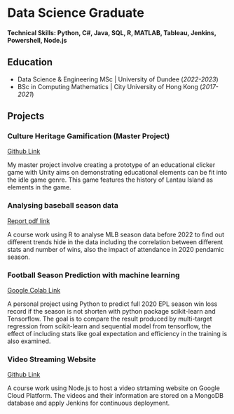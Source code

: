 # Data Science Graduate

#### Technical Skills: Python, C#, Java, SQL, R, MATLAB, Tableau, Jenkins, Powershell, Node.js

## Education							       		
- Data Science & Engineering MSc | University of Dundee (_2022-2023_)	 			        		
- BSc in Computing Mathematics | City University of Hong Kong (_2017-2021_)

## Projects
### Culture Heritage Gamification (Master Project)
[Github Link](https://github.com/TimYeung22/Gamifying-Digital-Heritage-Building-an-Educational-Game)

My master project involve creating a prototype of an educational clicker game with Unity aims on demonstrating educational elements can be fit into the idle game genre. This game features the history of Lantau Island as elements in the game.

### Analysing baseball season data
[Report pdf link](https://timyeung22.github.io/files/MLB_R_report.pdf)

A course work using R to analyse MLB season data before 2022 to find out different trends hide in the data including the correlation between different stats and number of wins, also the impact of attendance in 2020 pendamic season.

### Football Season Prediction with machine learning
[Google Colab Link](https://colab.research.google.com/drive/1XcQI456H3Pfz9Scu4mo-VPkxvVPjoV5Q?usp=sharing)

A personal project using Python to predict full 2020 EPL season win loss record if the season is not shorten with python package scikit-learn and Tensorflow. The goal is to compare the result produced by multi-target regression from scikit-learn and sequential model from tensorflow, the effect of including stats like goal expectation and efficiency in the training is also examined.

### Video Streaming Website
[Github Link](https://github.com/TimYeung22/myflix_nodejs)

A course work using Node.js to host a video strtaming website on Google Cloud Platform. The videos and their information are stored on a MongoDB database and apply Jenkins for continuous deployment.